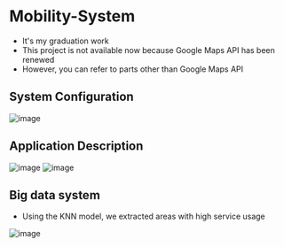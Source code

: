 # Mobility-System
- It's my graduation work
- This project is not available now because Google Maps API has been renewed
- However, you can refer to parts other than Google Maps API

## System Configuration
![image](https://user-images.githubusercontent.com/53115254/93463949-6d3b5d00-f923-11ea-8718-34a16d0a86d0.png)


## Application Description

![image](https://user-images.githubusercontent.com/53115254/93467776-120c6900-f929-11ea-9a28-9bb5cc80799e.png)
![image](https://user-images.githubusercontent.com/53115254/93470590-1aff3980-f92d-11ea-82b5-5e360b0b0feb.png)


## Big data system
- Using the KNN model, we extracted areas with high service usage

![image](https://user-images.githubusercontent.com/53115254/93469847-04a4ae00-f92c-11ea-9948-29906e73008b.png)

